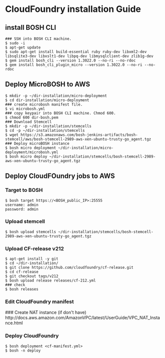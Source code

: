 # CloudFoundry installation Guide

## install BOSH  CLI

```
### SSH into BOSH CLI machine.
$ sudo -i
$ apt-get update
$ sudo apt-get install build-essential ruby ruby-dev libxml2-dev libsqlite3-dev libxslt1-dev libpq-dev libmysqlclient-dev zlib1g-dev
$ gem install bosh_cli --version 1.3022.0 --no-ri --no-rdoc
$ gem install bosh_cli_plugin_micro --version 1.3022.0 --no-ri --no-rdoc
```

## Deploy MicroBOSH to AWS
```
$ mkdir -p ~/dir-installation/micro-deployment
$ cd dir-installation/micro-deployment
### create microbosh manifest file.
$ vi microbosh.yml
### copy keypair into BOSH CLI machine. Chmod 600.
$ chmod 600 dir-bosh.pem
### Download Stemcell
$ mkdir -p ~/dir-installation/stemcells
$ cd -p ~/dir-installation/stemcells
$ wget https://s3.amazonaws.com/bosh-jenkins-artifacts/bosh-stemcell/aws/bosh-stemcell-2989-aws-xen-ubuntu-trusty-go_agent.tgz
### Deploy microBOSH instance
$ bosh micro deployment ~/dir-installation/micro-deployment/microbosh.yml
$ bosh micro deploy ~/dir-installation/stemcells/bosh-stemcell-2989-aws-xen-ubuntu-trusty-go_agent.tgz

```
## Deploy CloudFOundry jobs to AWS

### Target to BOSH
```
$ bosh target https://<BOSH_public_IP>:25555
username: admin
password: admin
```
### Upload stemcell
```
$ bosh upload stemcells ~/dir-installation/stemcells/bosh-stemcell-2989-aws-xen-ubuntu-trusty-go_agent.tgz
```
### Upload CF-release v212
```
$ apt-get install -y git
$ cd ~/dir-installation/
$ git clone https://github.com/cloudfoundry/cf-release.git
$ cd cf-release
$ git checkout tags/v212
$ bosh upload release releases/cf-212.yml
### check
$ bosh releases
```
### Edit CloudFoundry manifest
<re-use standard manifest>
### Create NAT instance (if don't have)
http://docs.aws.amazon.com/AmazonVPC/latest/UserGuide/VPC_NAT_Instance.html

### Deploy CloudFoundry
```
$ bosh deployment <cf-manifest.yml>
$ bosh -n deploy
```

